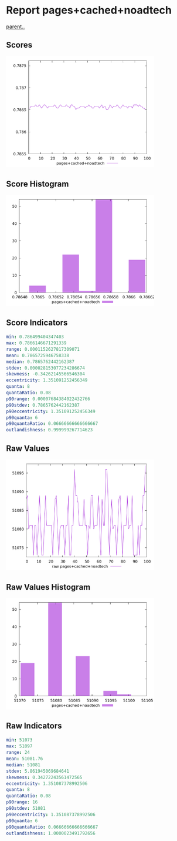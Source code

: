 # Report pages+cached+noadtech

[parent..](./..)  


## Scores

![score](./score.png)  

## Score Histogram

![hist](./hist.png)  

## Score Indicators

```yaml
min: 0.786499404347403
max: 0.7866146671291339
range: 0.0001152627817309071
mean: 0.7865725946758338
median: 0.7865762442162387
stdev: 0.000028153077234286674
skewness: -0.34262145566546304
eccentricity: 1.351091252456349
quanta: 8
quantaRatio: 0.08
p90range: 0.00007684384022432766
p90stdev: 0.7865762442162387
p90eccentricity: 1.351091252456349
p90quanta: 6
p90quantaRatio: 0.06666666666666667
outlandishness: 0.999999267714623

```

## Raw Values

![raw](./raw.png)  

## Raw Values Histogram

![raw hist](./raw_hist.png)  

## Raw Indicators

```yaml
min: 51073
max: 51097
range: 24
mean: 51081.76
median: 51081
stdev: 5.861945069684641
skewness: 0.34272243561472565
eccentricity: 1.351087378992506
quanta: 8
quantaRatio: 0.08
p90range: 16
p90stdev: 51081
p90eccentricity: 1.351087378992506
p90quanta: 6
p90quantaRatio: 0.06666666666666667
outlandishness: 1.0000023491792656

```

<style>
  img {
    max-width: 80%;
  }
</style>
      
